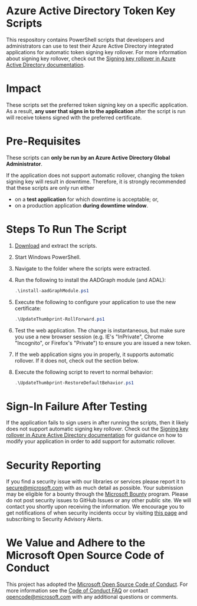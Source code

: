 # Azure Active Directory Token Key Scripts

This respository contains PowerShell scripts that developers and administrators can use to test their Azure Active Directory integrated applications for automatic token signing key rollover. For more information about signing key rollover, check out the [Signing key rollover in Azure Active Directory documentation](https://azure.microsoft.com/en-us/documentation/articles/active-directory-signing-key-rollover/).

# Impact

These scripts set the preferred token signing key on a specific application. As a result, **any user that signs in to the application** after the script is run will receive tokens signed with the preferred certificate.

# Pre-Requisites

These scripts can **only be run by an Azure Active Directory Global Administrator**.

If the application does not support automatic rollover, changing the token signing key will result in downtime. Therefore, it is strongly recommended that these scripts are only run either
- on a **test application** for which downtime is acceptable; or, 
- on a production application **during downtime window**.

# Steps To Run The Script

1.	[Download](../../archive/master.zip) and extract the scripts.
2.	Start Windows PowerShell.
3.	Navigate to the folder where the scripts were extracted.
4.	Run the following to install the AADGraph module (and ADAL): 

    ```powershell
    .\install-aadGraphModule.ps1
    ```
5.	Execute the following to configure your application to use the new certificate:

    ```powershell
    .\UpdateThumbprint-RollForward.ps1
    ```

6.	Test the web application. The change is instantaneous, but make sure you use a new browser session (e.g. IE's "InPrivate", Chrome "Incognito", or Firefox's "Private") to ensure you are issued a new token.
7.	If the web application signs you in properly, it supports automatic rollover. If it does not, check out the section below.
8.	Execute the following script to revert to normal behavior:

    ```powershell
    .\UpdateThumbprint-RestoreDefaultBehavior.ps1
    ```

# Sign-In Failure After Testing

If the application fails to sign users in after running the scripts, then it likely does not support automatic signing key rollover. Check out the [Signing key rollover in Azure Active Directory documentation](https://azure.microsoft.com/en-us/documentation/articles/active-directory-signing-key-rollover/) for guidance on how to modify your application in order to add support for automatic rollover.

# Security Reporting

If you find a security issue with our libraries or services please report it to [secure@microsoft.com](mailto:secure@microsoft.com) with as much detail as possible. Your submission may be eligible for a bounty through the [Microsoft Bounty](http://aka.ms/bugbounty) program. Please do not post security issues to GitHub Issues or any other public site. We will contact you shortly upon receiving the information. We encourage you to get notifications of when security incidents occur by visiting [this page](https://technet.microsoft.com/en-us/security/dd252948) and subscribing to Security Advisory Alerts.

# We Value and Adhere to the Microsoft Open Source Code of Conduct

This project has adopted the [Microsoft Open Source Code of Conduct](https://opensource.microsoft.com/codeofconduct/). For more information see the [Code of Conduct FAQ](https://opensource.microsoft.com/codeofconduct/faq/) or contact [opencode@microsoft.com](mailto:opencode@microsoft.com) with any additional questions or comments.
